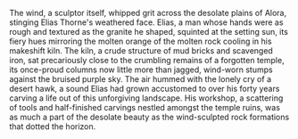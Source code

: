 The wind, a sculptor itself, whipped grit across the desolate plains of Alora, stinging Elias Thorne's weathered face.  Elias, a man whose hands were as rough and textured as the granite he shaped, squinted at the setting sun, its fiery hues mirroring the molten orange of the molten rock cooling in his makeshift kiln.  The kiln, a crude structure of mud bricks and scavenged iron, sat precariously close to the crumbling remains of a forgotten temple, its once-proud columns now little more than jagged, wind-worn stumps against the bruised purple sky.  The air hummed with the lonely cry of a desert hawk, a sound Elias had grown accustomed to over his forty years carving a life out of this unforgiving landscape.  His workshop, a scattering of tools and half-finished carvings nestled amongst the temple ruins, was as much a part of the desolate beauty as the wind-sculpted rock formations that dotted the horizon.
